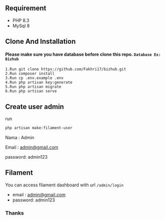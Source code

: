 ## Requirement

- PHP 8.3
- MySql 8

## Clone And Installation

#### Please make sure you have database before clone this repo. `Database Ex: Bizhub`

```
1.Run git clone https://github.com/Fakhri17/bizhub.git
2.Run composer install
3.Run cp .env.example .env
4.Run php artisan key:generate
5.Run php artisan migrate
6.Run php artisan serve
```
## Create user admin

run 
```sh
php artisan make:filament-user
```
Nama : Admin

Email : admin@gmail.com

password: admin123

## Filament

You can access filament dashboard with url `/admin/login`

- email : admin@gmail.com
- password: admin123

### Thanks
